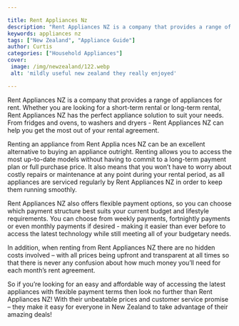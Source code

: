 ```yaml
---

title: Rent Appliances Nz
description: "Rent Appliances NZ is a company that provides a range of appliances for rent. Whether you are looking for a short-term rental or l...learn about it in this post"
keywords: appliances nz
tags: ["New Zealand", "Appliance Guide"]
author: Curtis
categories: ["Household Appliances"]
cover: 
 image: /img/newzealand/122.webp
 alt: 'mildly useful new zealand they really enjoyed'

---
```


Rent Appliances NZ is a company that provides a range of appliances for rent. Whether you are looking for a short-term rental or long-term rental, Rent Appliances NZ has the perfect appliance solution to suit your needs. From fridges and ovens, to washers and dryers - Rent Appliances NZ can help you get the most out of your rental agreement.

Renting an appliance from Rent Applia nces NZ can be an excellent alternative to buying an appliance outright. Renting allows you to access the most up-to-date models without having to commit to a long-term payment plan or full purchase price. It also means that you won’t have to worry about costly repairs or maintenance at any point during your rental period, as all appliances are serviced regularly by Rent Appliances NZ in order to keep them running smoothly.

Rent Appliances NZ also offers flexible payment options, so you can choose which payment structure best suits your current budget and lifestyle requirements. You can choose from weekly payments, fortnightly payments or even monthly payments if desired - making it easier than ever before to access the latest technology while still meeting all of your budgetary needs. 

In addition, when renting from Rent Appliances NZ there are no hidden costs involved – with all prices being upfront and transparent at all times so that there is never any confusion about how much money you’ll need for each month’s rent agreement. 

So if you’re looking for an easy and affordable way of accessing the latest appliances with flexible payment terms then look no further than Rent Appliances NZ! With their unbeatable prices and customer service promise – they make it easy for everyone in New Zealand to take advantage of their amazing deals!

